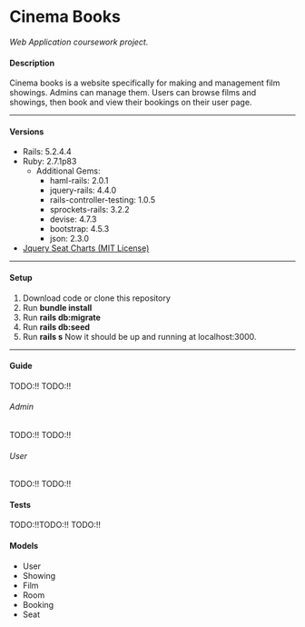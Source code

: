 # Cinema Books
*Web Application coursework project.*



#### Description
Cinema books is a website specifically for making and management film showings. Admins can manage them. Users can browse films and showings, then book and view their bookings on their user page.

------------
#### Versions
- Rails: 5.2.4.4
- Ruby: 2.7.1p83
	- Additional Gems:
		- haml-rails: 2.0.1
		- jquery-rails: 4.4.0
		- rails-controller-testing: 1.0.5
		- sprockets-rails: 3.2.2
		- devise: 4.7.3
		- bootstrap: 4.5.3
		- json: 2.3.0
- [Jquery Seat Charts (MIT License)](https://www.jqueryscript.net/chart-graph/Full-featured-Seating-Chart-Plugin-With-jQuery-Seat-Charts.html "Jquery Seat Charts")

------------
#### Setup
1. Download code or clone this repository
2. Run **bundle install**
3. Run **rails db:migrate**
4. Run **rails db:seed**
5. Run **rails s**
Now it should be up and running at localhost:3000.

------------
#### Guide
TODO:!!
TODO:!!
###### Admin
TODO:!!
TODO:!!
###### User
TODO:!!
TODO:!!
#### Tests
TODO:!!TODO:!!
TODO:!!
#### Models
- User
- Showing
- Film
- Room
- Booking
- Seat

